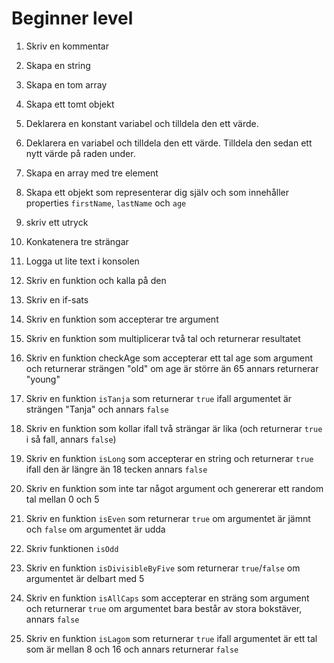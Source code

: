 # Beginner level

1. Skriv en kommentar

2. Skapa en string

3. Skapa en tom array

4. Skapa ett tomt objekt

5. Deklarera en konstant variabel och tilldela den ett värde.

6. Deklarera en variabel och tilldela den ett värde. Tilldela den sedan ett nytt värde på raden under.

7. Skapa en array med tre element

8. Skapa ett objekt som representerar dig själv och som innehåller properties `firstName`, `lastName` och `age`

9. skriv ett utryck 

10. Konkatenera tre strängar

11. Logga ut lite text i konsolen

12. Skriv en funktion och kalla på den

13. Skriv en if-sats

14. Skriv en funktion som accepterar tre argument

15. Skriv en funktion som multiplicerar två tal och returnerar resultatet

16. Skriv en funktion checkAge som accepterar ett tal age som argument och returnerar strängen "old" om age är större än 65 annars returnerar "young"

17. Skriv en funktion `isTanja` som returnerar `true` ifall argumentet är strängen "Tanja"  och annars `false`

18. Skriv en funktion som kollar ifall två strängar är lika (och returnerar `true` i så fall, annars `false`)

19. Skriv en funktion ``isLong`` som accepterar en string och returnerar `true` ifall den är längre än 18 tecken annars `false`

20. Skriv en funktion som inte tar något argument och genererar ett random tal mellan 0 och 5

21. Skriv en funktion `isEven` som returnerar `true` om argumentet är jämnt och `false` om argumentet är udda

22. Skriv funktionen `isOdd`

23. Skriv en funktion `isDivisibleByFive` som returnerar `true`/`false` om argumentet är delbart med 5

24. Skriv en funktion `isAllCaps`  som accepterar en sträng som argument och returnerar `true` om argumentet bara består av stora bokstäver, annars `false`

25. Skriv en funktion `isLagom` som returnerar `true` ifall argumentet är ett tal som är mellan 8 och 16 och annars returnerar `false`

